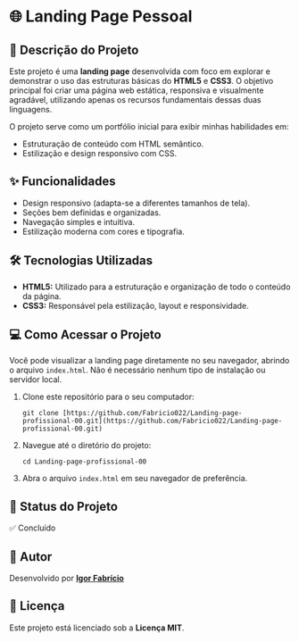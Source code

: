 # 🌐 Landing Page Pessoal

## 📄 Descrição do Projeto

Este projeto é uma **landing page** desenvolvida com foco em explorar e demonstrar o uso das estruturas básicas do **HTML5** e **CSS3**. O objetivo principal foi criar uma página web estática, responsiva e visualmente agradável, utilizando apenas os recursos fundamentais dessas duas linguagens.

O projeto serve como um portfólio inicial para exibir minhas habilidades em:
* Estruturação de conteúdo com HTML semântico.
* Estilização e design responsivo com CSS.

## ✨ Funcionalidades

* Design responsivo (adapta-se a diferentes tamanhos de tela).
* Seções bem definidas e organizadas.
* Navegação simples e intuitiva.
* Estilização moderna com cores e tipografia.

## 🛠️ Tecnologias Utilizadas

* **HTML5:** Utilizado para a estruturação e organização de todo o conteúdo da página.
* **CSS3:** Responsável pela estilização, layout e responsividade.

## 💻 Como Acessar o Projeto

Você pode visualizar a landing page diretamente no seu navegador, abrindo o arquivo `index.html`. Não é necessário nenhum tipo de instalação ou servidor local.

1.  Clone este repositório para o seu computador:
    ```
    git clone [https://github.com/Fabricio022/Landing-page-profissional-00.git](https://github.com/Fabricio022/Landing-page-profissional-00.git)
    ```
2.  Navegue até o diretório do projeto:
    ```
    cd Landing-page-profissional-00
    ```
3.  Abra o arquivo `index.html` em seu navegador de preferência.

## 🚀 Status do Projeto

✅ Concluído

## 🤝 Autor

Desenvolvido por **[Igor Fabrício](https://github.com/Fabricio022)**

## 📝 Licença

Este projeto está licenciado sob a **Licença MIT**.
